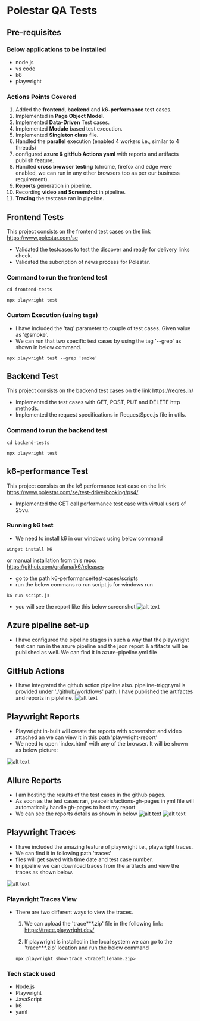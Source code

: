 # Polestar QA Tests

## Pre-requisites

### Below applications to be installed

- node.js
- vs code
- k6
- playwright

### Actions Points Covered

1. Added the **frontend**, **backend** and **k6-performance** test cases.
2. Implemented in **Page Object Model**.
3. Implemented **Data-Driven** Test cases.
4. Implemented **Module** based test execution.
5. Implemented **Singleton class** file.
5. Handled the **parallel** execution (enabled 4 workers i.e., similar to 4 threads)
6. configured **azure & gitHub Actions yaml** with reports and artifacts publish feature.
8. Handled **cross browser testing** (chrome, firefox and edge were enabled, we can run in any other browsers too as per our business requirement).
9. **Reports** generation in pipeline.
10. Recording **video and Screenshot** in pipeline.
11. **Tracing** the testcase ran in pipeline.

## Frontend Tests

This project consists on the frontend test cases on the link https://www.polestar.com/se

- Validated the testcases to test the discover and ready for delivery links check.
- Validated the subcription of news process for Polestar.

### Command to run the frontend test

```
cd frontend-tests

npx playwright test
```
### Custom Execution (using tags)

- I have included the 'tag' parameter to couple of test cases. Given value as '@smoke'.
- We can run that two specific test cases by using the tag '--grep' as shown in below command.

```
npx playwright test --grep 'smoke'
```

## Backend Test

This project consists on the backend test cases on the link https://reqres.in/

- Implemented the test cases with GET, POST, PUT and DELETE http methods.
- Implemented the request specifications in RequestSpec.js file in utils.

### Command to run the backend test

```
cd backend-tests

npx playwright test
```

## k6-performance Test

This project consists on the k6 performance test case on the link https://www.polestar.com/se/test-drive/booking/ps4/

- Implemented the GET call performance test case with virtual users of 25vu.

### Running k6 test

- We need to install k6 in our windows using below command

```
winget install k6 
```
or manual installation from this repo: https://github.com/grafana/k6/releases

- go to the path k6-performance/test-cases/scripts
- run the below commans ro run script.js for windows run

```
k6 run script.js
```
- you will see the report like this below screenshot ![alt text](readme-images/image.png)

## Azure pipeline set-up

- I have configured the pipeline stages in such a way that the playwright test can run in the azure pipeline and the json report & artifacts will be published as well. We can find it in azure-pipeline.yml file

## GitHub Actions

- I have integrated the github action pipeline also. pipeline-triggr.yml is provided under './github/workflows' path. I have published the artifactes and reports in pipleline.
![alt text](readme-images/image3.png)


## Playwright Reports

- Playwright in-built will create the reports with screenshot and video attached an we can view it in this path 'playwright-report'
- We need to open 'index.html' with any of the browser. It will be shown as below picture:

![alt text](readme-images/image2.png)

## Allure Reports

- I am hosting the results of the test cases in the github pages.
- As soon as the test cases ran, peaceiris/actions-gh-pages in yml file will automatically handle gh-pages to host my report
- We can see the reports details as shown in below
![alt text](readme-images/image-5.png)
![alt text](readme-images/image-6.png)

## Playwright Traces

- I have included the amazing feature of playwright i.e., playwright traces.
- We can find it in following path 'traces'
- files will get saved with time date and test case number.
- In pipeline we can download traces from the artifacts and view the traces as shown below.

![alt text](readme-images/image4.png)

### Playwright Traces View

- There are two different ways to view the traces.
  1. We can upload the 'trace***.zip' file in the following link: https://trace.playwright.dev/

  2. If playwright is installed in the local system we can go to the 'trace***.zip' location and run the below command
  
    ```
    npx playwright show-trace <tracefilename.zip>
    ```  

### Tech stack used

- Node.js
- Playwright
- JavaScript
- k6
- yaml 



